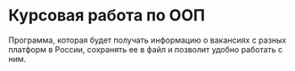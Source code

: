 # Курсовая работа по ООП 

Программа, которая будет получать информацию о вакансиях с разных платформ в России,
сохранять ее в файл и позволит удобно работать с ним.
